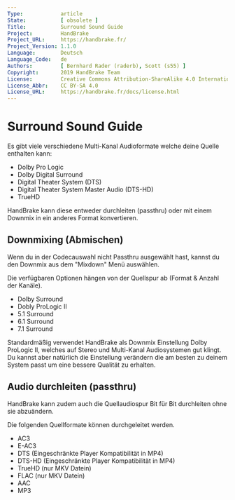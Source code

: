 ```yaml
---
Type:            article
State:           [ obsolete ]
Title:           Surround Sound Guide
Project:         HandBrake
Project_URL:     https://handbrake.fr/
Project_Version: 1.1.0
Language:        Deutsch
Language_Code:   de
Authors:         [ Bernhard Rader (raderb), Scott (s55) ]
Copyright:       2019 HandBrake Team
License:         Creative Commons Attribution-ShareAlike 4.0 International
License_Abbr:    CC BY-SA 4.0
License_URL:     https://handbrake.fr/docs/license.html
---
```


Surround Sound Guide
=============================

Es gibt viele verschiedene Multi-Kanal Audioformate welche deine Quelle enthalten kann:

- Dolby Pro Logic
- Dolby Digital Surround
- Digital Theater System (DTS)
- Digital Theater System Master Audio (DTS-HD)
- TrueHD

HandBrake kann diese entweder durchleiten (passthru) oder mit einem Downmix in ein anderes Format konvertieren.

## Downmixing (Abmischen)

Wenn du in der Codecauswahl nicht Passthru ausgewählt hast, kannst du den Downmix aus dem "Mixdown" Menü auswählen.

Die verfügbaren Optionen hängen von der Quellspur ab (Format & Anzahl der Kanäle).

- Dolby Surround
- Dobly ProLogic II
- 5.1 Surround
- 6.1 Surround
- 7.1 Surround

Standardmäßig verwendet HandBrake als Downmix Einstellung Dolby ProLogic II, welches auf Stereo und Multi-Kanal Audiosystemen gut klingt. Du kannst aber natürlich die Einstellung verändern die am besten zu deinem System passt um eine bessere Qualität zu erhalten.

## Audio durchleiten (passthru)

HandBrake kann zudem auch die Quellaudiospur Bit für Bit durchleiten ohne sie abzuändern.

Die folgenden Quellformate können durchgeleitet werden.

- AC3
- E-AC3
- DTS    (Eingeschränkte Player Kompatibilität in MP4)
- DTS-HD (Eingeschränkte Player Kompatibilität in MP4)
- TrueHD (nur MKV Datein)
- FLAC   (nur MKV Datein)
- AAC
- MP3
